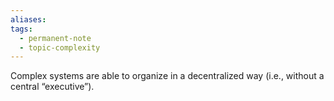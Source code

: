 ```yaml
---
aliases: 
tags:
  - permanent-note
  - topic-complexity
---
```

Complex systems are able to organize in a decentralized way (i.e., without a central “executive”).